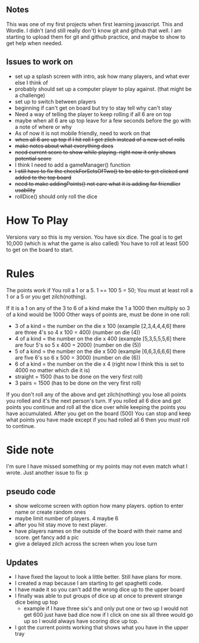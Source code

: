 ## Notes

This was one of my first projects when first learning javascript. This and Wordle. I didn't (and still really don't) know git and github that well. I am starting to upload them for git and github practice, and maybe to show to get help when needed.

## Issues to work on

- set up a splash screen with intro, ask how many players, and what ever else I think of
- probably should set up a computer player to play against. (that might be a challenge)
- set up to switch between players
- beginning if can't get on board but try to stay tell why can't stay
- Need a way of telling the player to keep rolling if all 6 are on top
- maybe when all 6 are up top leave for a few seconds before the go with a note of where or why
- As of now it is not mobile friendly, need to work on that
- ~~when all 6 are up top if I hit roll I get zilch instead of a new set of rolls~~
- ~~make notes about what everything does~~
- ~~need current score to show while playing. right now it only shows potential score~~
- I think I need to add a gameManager() function
- ~~I still have to fix the checkForSetsOfTwo() to be able to get clicked and added to the top board~~
- ~~need to make addingPoints() not care what it is adding for friendlier usability~~
- rollDice() should only roll the dice

# How To Play

Versions vary so this is my version.
You have six dice. The goal is to get 10,000 (which is what the game is also called)
You have to roll at least 500 to get on the board to start.

# Rules

The points work if
You roll a 1 or a 5. 1 == 100 5 = 50;
You must at least roll a 1 or a 5 or you get zilch(nothing).

If it is a 1 on any of the 3 to 6 of a kind make the 1 a 1000 then multiply so 3 of a kind would be 1000
Other ways of points are, must be done in one roll:

- 3 of a kind = the number on the die x 100 (example [2,3,4,4,4,6] there are three 4's so 4 x 100 = 400) (number on die (4))
- 4 of a kind = the number on the die x 400 (example [5,3,5,5,5,6] there are four 5's so 5 x 400 = 2000) (number on die (5))
- 5 of a kind = the number on the die x 500 (example [6,6,3,6,6,6] there are five 6's so 6 x 500 = 3000) (number on die (6))
- 6 of a kind = the number on the die x 4 (right now I think this is set to 4000 no matter which die it is)
- straight = 1500 (has to be done on the very first roll)
- 3 pairs = 1500 (has to be done on the very first roll)

If you don't roll any of the above and get zilch(nothing) you lose all points you rolled and it's the next person's turn. If you rolled all 6 dice and got points you continue and roll all the dice over while keeping the points you have accumulated.
After you get on the board (500) You can stop and keep what points you have made except if you had rolled all 6 then you must roll to continue.

# Side note

I'm sure I have missed something or my points may not even match what I wrote. Just another issue to fix :p

## pseudo code

- show welcome screen with option how many players. option to enter name or create random ones
- maybe limit number of players. 4 maybe 6
- after you hit stay move to next player.
- have players names on the outside of the board with their name and score. get fancy add a pic
- give a delayed zilch across the screen when you lose turn

## Updates

- I have fixed the layout to look a little better. Still have plans for more.
- I created a map because I am starting to get spaghetti code.
- I have made it so you can't add the wrong dice up to the upper board
- I finally was able to put groups of dice up at once to prevent strange dice being up top
  - example if I have three six's and only put one or two up I would not get 600 just have bad dice
    now if I click on one six all three would go up so I would always have scoring dice up top.
- I got the current points working that shows what you have in the upper tray
